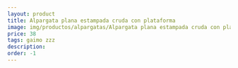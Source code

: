 ```yaml
---
layout: product
title: Alpargata plana estampada cruda con plataforma
image: img/productos/alpargatas/Alpargata plana estampada cruda con plataforma=38=gaimo zzz.webp
price: 38
tags: gaimo zzz
description: 
order: -1
---
```

